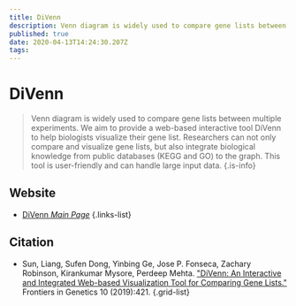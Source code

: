 ```yaml
---
title: DiVenn
description: Venn diagram is widely used to compare gene lists between multiple experiments.
published: true
date: 2020-04-13T14:24:30.207Z
tags: 
---
```


# DiVenn

> Venn diagram is widely used to compare gene lists between multiple experiments. We aim to provide a web-based interactive tool DiVenn to help biologists visualize their gene list. Researchers can not only compare and visualize gene lists, but also integrate biological knowledge from public databases (KEGG and GO) to the graph. This tool is user-friendly and can handle large input data.
{.is-info}



## Website

- [DiVenn *Main Page*](https://divenn.noble.org/)
{.links-list}

## Citation

- Sun, Liang, Sufen Dong, Yinbing Ge, Jose P. Fonseca, Zachary Robinson, Kirankumar Mysore, Perdeep Mehta. ["DiVenn: An Interactive and Integrated Web-based Visualization Tool for Comparing Gene Lists."](https://www.frontiersin.org/articles/10.3389/fgene.2019.00421/full) Frontiers in Genetics 10 (2019):421.
{.grid-list}